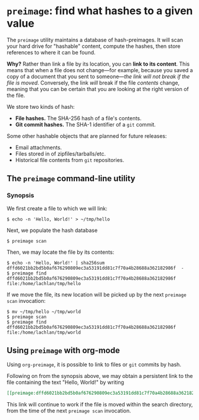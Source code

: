 `preimage`: find what hashes to a given value
=============================================

The `preimage` utility maintains a database of hash-preimages. It will scan your
hard drive for "hashable" content, compute the hashes, then store references to
where it can be found.

**Why?** Rather than link a file by its location, you can **link to its content**.
This means that when a file does not change&mdash;for example, because you saved
a copy of a document that you sent to someone&mdash;*the link will not break if
the file is moved*. Conversely, the link _will_ break if the file _contents_
change, meaning that you can be certain that you are looking at the right
version of the file.

We store two kinds of hash:

  + **File hashes.**  The SHA-256 hash of a file's contents.
  + **Git commit hashes.**  The SHA-1 identifier of a `git` commit.

Some other hashable objects that are planned for future releases:

  + Email attachments.
  + Files stored in of zipfiles/tarballs/etc.
  + Historical file contents from `git` repositories.


The `preimage` command-line utility
-----------------------------------

### Synopsis

We first create a file to which we will link:
```shell
$ echo -n 'Hello, World!' > ~/tmp/hello
```

Next, we populate the hash database
```shell
$ preimage scan
```
Then, we may locate the file by its contents:
```shell
$ echo -n 'Hello, World!' | sha256sum
dffd6021bb2bd5b0af676290809ec3a53191dd81c7f70a4b28688a362182986f  -
$ preimage find dffd6021bb2bd5b0af676290809ec3a53191dd81c7f70a4b28688a362182986f
file:/home/lachlan/tmp/hello
```

If we move the file, its new location will be picked up by the next `preimage
scan` invocation:

```shell
$ mv ~/tmp/hello ~/tmp/world
$ preimage scan
$ preimage find dffd6021bb2bd5b0af676290809ec3a53191dd81c7f70a4b28688a362182986f
file:/home/lachlan/tmp/world
```

Using `preimage` with org-mode
------------------------------

Using `org-preimage`, it is possible to link to files or `git` commits by hash.

Following on from the synopsis above, we may obtain a persistent link to the
file containing the text "Hello, World!" by writing

```org
[[preimage:dffd6021bb2bd5b0af676290809ec3a53191dd81c7f70a4b28688a362182986f]]
```

This link will continue to work if the file is moved within the search
directory, from the time of the next `preimage scan` invocation.
